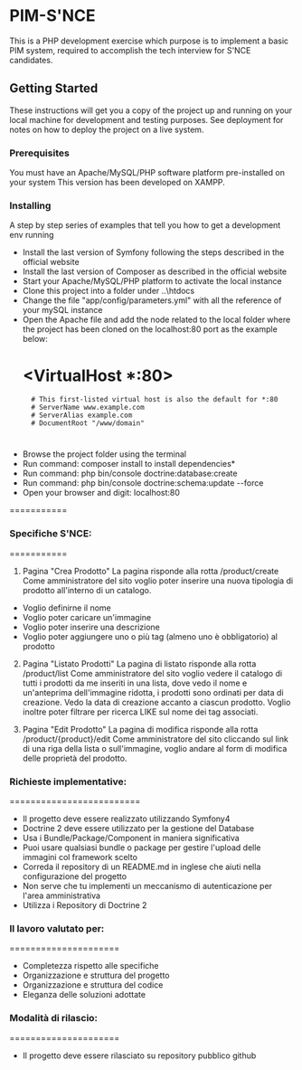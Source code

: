 # PIM-S'NCE

This is a PHP development exercise which purpose is to implement a basic PIM system, required to accomplish the tech interview for S'NCE candidates.

## Getting Started

These instructions will get you a copy of the project up and running on your local machine for development and testing purposes. See deployment for notes on how to deploy the project on a live system.

### Prerequisites

You must have an Apache/MySQL/PHP software platform pre-installed on your system
This version has been developed on XAMPP.

### Installing

A step by step series of examples that tell you how to get a development env running

- Install the last version of Symfony following the steps described in the official website
- Install the last version of Composer as described in the official website 
- Start your Apache/MySQL/PHP platform to activate the local instance 
- Clone this project into a folder under ..\htdocs  
- Change the file "app/config/parameters.yml" with all the reference of your mySQL instance
- Open the Apache <virtual host> file and add the node related to the local folder where the project has been cloned on the localhost:80 port as the example below:
    # <VirtualHost *:80>
        # This first-listed virtual host is also the default for *:80
        # ServerName www.example.com
        # ServerAlias example.com 
        # DocumentRoot "/www/domain"
    # </VirtualHost>
- Browse the project folder using the terminal
- Run command: composer install to install dependencies*
- Run command: php bin/console doctrine:database:create
- Run command: php bin/console doctrine:schema:update --force
- Open your browser and digit: localhost:80  

===========

### Specifiche S'NCE:
===========

1) Pagina "Crea Prodotto"
La pagina risponde alla rotta /product/create
Come amministratore del sito voglio poter inserire una nuova tipologia di prodotto all'interno di un catalogo.
  - Voglio definirne il nome
  - Voglio poter caricare un'immagine
  - Voglio poter inserire una descrizione
  - Voglio poter aggiungere uno o più tag (almeno uno è obbligatorio) al prodotto

  
2) Pagina "Listato Prodotti"
La pagina di listato risponde alla rotta /product/list
Come amministratore del sito voglio vedere il catalogo di tutti i prodotti da me inseriti in una lista, dove vedo il nome e un'anteprima dell'immagine ridotta, i prodotti sono ordinati per data di creazione. 
Vedo la data di creazione accanto a ciascun prodotto.
Voglio inoltre poter filtrare per ricerca LIKE sul nome dei tag associati.


3) Pagina "Edit Prodotto"
La pagina di modifica risponde alla rotta /product/{product}/edit
Come amministratore del sito cliccando sul link di una riga della lista o sull'immagine, voglio andare al form di modifica delle proprietà del prodotto. 


### Richieste implementative:
=========================
- Il progetto deve essere realizzato utilizzando Symfony4
- Doctrine 2 deve essere utilizzato per la gestione del Database 
- Usa i Bundle/Package/Component in maniera significativa
- Puoi usare qualsiasi bundle o package per gestire l'upload delle immagini col framework scelto
- Correda il repository di un README.md in inglese che aiuti nella configurazione del progetto
- Non serve che tu implementi un meccanismo di autenticazione per l'area amministrativa
- Utilizza i Repository di Doctrine 2


### Il lavoro valutato per:
=====================
- Completezza rispetto alle specifiche
- Organizzazione e struttura del progetto
- Organizzazione e struttura del codice
- Eleganza delle soluzioni adottate


### Modalità di rilascio:
=====================
- Il progetto deve essere rilasciato su repository pubblico github
